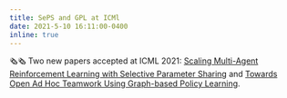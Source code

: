 ```yaml
---
title: SePS and GPL at ICMl
date: 2021-5-10 16:11:00-0400
inline: true
---
```


:newspaper_roll::newspaper_roll: Two new papers accepted at ICML 2021: [Scaling Multi-Agent Reinforcement Learning with Selective Parameter Sharing](https://arxiv.org/abs/2102.07475) and [Towards Open Ad Hoc Teamwork Using Graph-based Policy Learning](https://arxiv.org/abs/2006.10412).